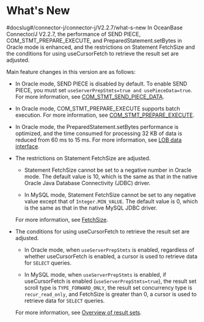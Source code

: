 What's New 
===============================
#docslug#/connector-j/connector-j/V2.2.7/what-s-new
In OceanBase Connector/J V2.2.7, the performance of SEND PIECE, COM_STMT_PREPARE_EXECUTE, and PreparedStatement.setBytes in Oracle mode is enhanced, and the restrictions on Statement FetchSize and the conditions for using useCursorFetch to retrieve the result set are adjusted. 

Main feature changes in this version are as follows:

* In Oracle mode, SEND PIECE is disabled by default. To enable SEND PIECE, you must set `useServerPrepStmts=true and usePieceData=true`. For more information, see [COM_STMT_SEND_PIECE_DATA](4.features-specific-to-oracle-mode/1.binary-protocol/2.send-piece-function.md).

  

* In Oracle mode, COM_STMT_PREPARE_EXECUTE supports batch execution. For more information, see [COM_STMT_PREPARE_EXECUTE](4.features-specific-to-oracle-mode/1.binary-protocol/1.com_stmt_prepare_execute-protocol.md).

  

* In Oracle mode, the PreparedStatement.setBytes performance is optimized, and the time consumed for processing 32 KB of data is reduced from 60 ms to 15 ms. For more information, see [LOB data interface](3.user-guide/7.use-lob/2.lob-data-interface.md).

  




* The restrictions on Statement FetchSize are adjusted.

  * Statement FetchSize cannot be set to a negative number in Oracle mode. The default value is 10, which is the same as that in the native Oracle Java Database Connectivity (JDBC) driver.

    
  
  * In MySQL mode, Statement FetchSize cannot be set to any negative value except that of `Integer.MIN_VALUE`. The default value is 0, which is the same as that in the native MySQL JDBC driver.

    
  

  

  For more information, see [FetchSize](../3.user-guide/7.result-set/3.fetch-size.md).
  

* The conditions for using useCursorFetch to retrieve the result set are adjusted.

  * In Oracle mode, when `useServerPrepStmts` is enabled, regardless of whether useCursorFetch is enabled, a cursor is used to retrieve data for `SELECT` queries.

    
  
  * In MySQL mode, when `useServerPrepStmts` is enabled, if useCursorFetch is enabled (`useServerPrepStmts=true`), the result set scroll type is `TYPE_FORWARD_ONLY`, the result set concurrency type is `recur_read_only`, and FetchSize is greater than 0, a cursor is used to retrieve data for `SELECT` queries.

    
  

  

  For more information, see [Overview of result sets](../3.user-guide/7.result-set/1.result-set-type.md).
  




